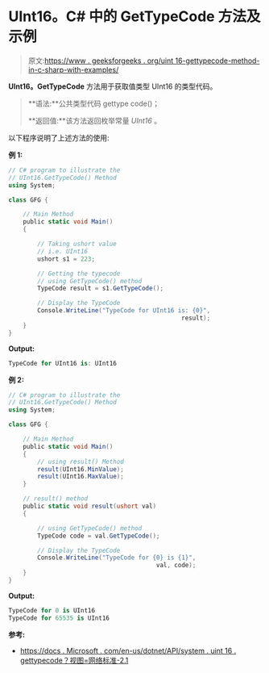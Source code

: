 # UInt16。C# 中的 GetTypeCode 方法及示例

> 原文:[https://www . geeksforgeeks . org/uint 16-gettypecode-method-in-c-sharp-with-examples/](https://www.geeksforgeeks.org/uint16-gettypecode-method-in-c-sharp-with-examples/)

**UInt16。GetTypeCode** 方法用于获取值类型 UInt16 的类型代码。

> **语法:**公共类型代码 gettype code()；
> 
> **返回值:**该方法返回枚举常量 *UInt16* 。

以下程序说明了上述方法的使用:

**例 1:**

```cs
// C# program to illustrate the
// UInt16.GetTypeCode() Method
using System;

class GFG {

    // Main Method
    public static void Main()
    {

        // Taking ushort value
        // i.e. UInt16
        ushort s1 = 223;

        // Getting the typecode
        // using GetTypeCode() method
        TypeCode result = s1.GetTypeCode();

        // Display the TypeCode
        Console.WriteLine("TypeCode for UInt16 is: {0}",
                                                result);
    }
}
```

**Output:**

```cs
TypeCode for UInt16 is: UInt16

```

**例 2:**

```cs
// C# program to illustrate the
// UInt16.GetTypeCode() Method
using System;

class GFG {

    // Main Method
    public static void Main()
    {
        // using result() Method
        result(UInt16.MinValue);
        result(UInt16.MaxValue);
    }

    // result() method
    public static void result(ushort val)
    {

        // using GetTypeCode() method
        TypeCode code = val.GetTypeCode();

        // Display the TypeCode
        Console.WriteLine("TypeCode for {0} is {1}",
                                         val, code);
    }
}
```

**Output:**

```cs
TypeCode for 0 is UInt16
TypeCode for 65535 is UInt16

```

**参考:**

*   [https://docs . Microsoft . com/en-us/dotnet/API/system . uint 16 . gettypecode？视图=网络标准-2.1](https://docs.microsoft.com/en-us/dotnet/api/system.uint16.gettypecode?view=netstandard-2.1)